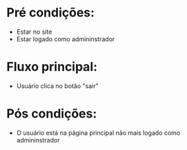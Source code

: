 # Pré condições:
- Estar no site
- Estar logado como admininstrador

# Fluxo principal:
- Usuário clica no botão "sair"

# Pós condições:
- O usuário está na página principal não mais logado como admininstrador

